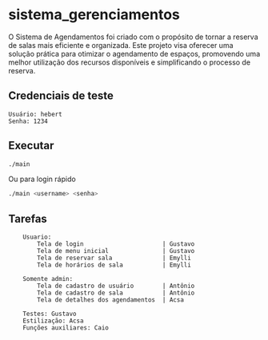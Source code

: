 # sistema_gerenciamentos

O Sistema de Agendamentos foi criado com o propósito de tornar a reserva de salas mais eficiente e organizada. Este projeto visa oferecer uma solução prática para otimizar o agendamento de espaços, promovendo uma melhor utilização dos recursos disponíveis e simplificando o processo de reserva.

## Credenciais de teste
```
Usuário: hebert
Senha: 1234
```


## Executar
``` bash
./main
```
Ou para login rápido
``` bash
./main <username> <senha>
```


## Tarefas
```
    Usuario:
        Tela de login                      | Gustavo
        Tela de menu inicial               | Gustavo
        Tela de reservar sala              | Emylli
        Tela de horários de sala           | Emylli

    Somente admin:
        Tela de cadastro de usuário        | Antônio
        Tela de cadastro de sala           | Antônio
        Tela de detalhes dos agendamentos  | Acsa
    
    Testes: Gustavo
    Estilização: Acsa
    Funções auxiliares: Caio
```

